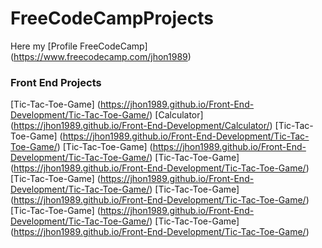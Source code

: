 # FreeCodeCampProjects
Here my [Profile FreeCodeCamp] (https://www.freecodecamp.com/jhon1989)

### Front End  Projects 
 [Tic-Tac-Toe-Game] (https://jhon1989.github.io/Front-End-Development/Tic-Tac-Toe-Game/)
 [Calculator] (https://jhon1989.github.io/Front-End-Development/Calculator/)
 [Tic-Tac-Toe-Game] (https://jhon1989.github.io/Front-End-Development/Tic-Tac-Toe-Game/)
 [Tic-Tac-Toe-Game] (https://jhon1989.github.io/Front-End-Development/Tic-Tac-Toe-Game/)
 [Tic-Tac-Toe-Game] (https://jhon1989.github.io/Front-End-Development/Tic-Tac-Toe-Game/)
 [Tic-Tac-Toe-Game] (https://jhon1989.github.io/Front-End-Development/Tic-Tac-Toe-Game/)
 [Tic-Tac-Toe-Game] (https://jhon1989.github.io/Front-End-Development/Tic-Tac-Toe-Game/)
 [Tic-Tac-Toe-Game] (https://jhon1989.github.io/Front-End-Development/Tic-Tac-Toe-Game/)
 [Tic-Tac-Toe-Game] (https://jhon1989.github.io/Front-End-Development/Tic-Tac-Toe-Game/)



